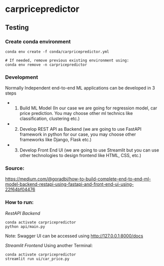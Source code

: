 # carpricepredictor

## Testing

### Create conda environment

```
conda env create -f conda/carpricepredictor.yml

# If needed, remove previous existing environment using:
conda env remove -n carpricepredictor
```

### Development

Normally Independent end-to-end ML applications can be developed in 3 steps

- 1. Build ML Model (In our case we are going for regression model, car price prediction. You may choose other ml technics like classification, clustering etc.)

- 2. Develop REST API as Backend (we are going to use FastAPI framework in python for our case, you may choose other frameworks like Django, Flask etc.)

- 3. Develop Front End UI (we are going to use Streamlit but you can use other technologies to design frontend like HTML, CSS, etc.)


### Source:

https://medium.com/@goradbj/how-to-build-complete-end-to-end-ml-model-backend-restapi-using-fastapi-and-front-end-ui-using-22f64bf04476

### How to run:

*RestAPI Backend*
```
conda activate carpricepredictor
python api/main.py
```
Note: Swagger UI can be accessed using http://127.0.0.1:8000/docs

*Streamlit Frontend*
Using another Terminal:
```
conda activate carpricepredictor
streamlit run ui/car_price.py
```


